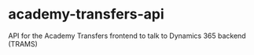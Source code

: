# academy-transfers-api
API for the Academy Transfers frontend to talk to Dynamics 365 backend (TRAMS)

